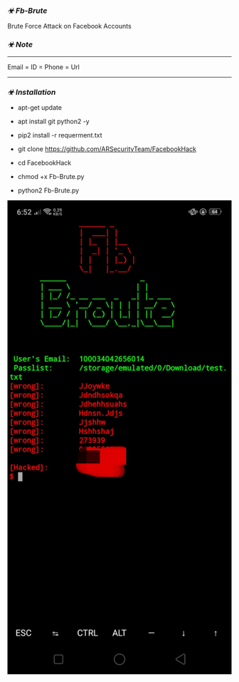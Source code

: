 ### _☣ Fb-Brute_

Brute Force Attack on Facebook Accounts

### _☣ Note_
_______________________________
   Email = ID = Phone = Url
_______________________________

### _☣ Installation_

* apt-get update

* apt install git python2 -y

* pip2 install -r requerment.txt

* git clone https://github.com/ARSecurityTeam/FacebookHack

* cd FacebookHack

* chmod +x Fb-Brute.py

* python2 Fb-Brute.py

 <h><img src="https://github.com/ARSecurityTeam/FacebookHack/blob/master/IMG_20200824_185239.jpg" width="600px" size="780"> </h></img>
